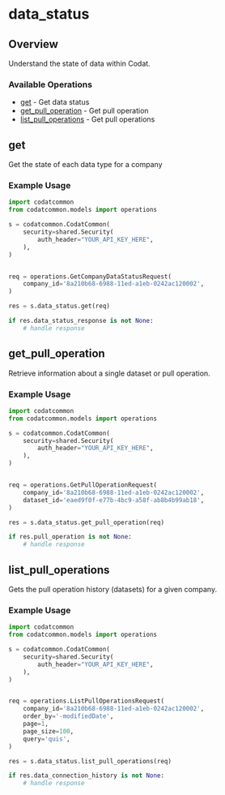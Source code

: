 # data_status

## Overview

Understand the state of data within Codat.

### Available Operations

* [get](#get) - Get data status
* [get_pull_operation](#get_pull_operation) - Get pull operation
* [list_pull_operations](#list_pull_operations) - Get pull operations

## get

Get the state of each data type for a company

### Example Usage

```python
import codatcommon
from codatcommon.models import operations

s = codatcommon.CodatCommon(
    security=shared.Security(
        auth_header="YOUR_API_KEY_HERE",
    ),
)


req = operations.GetCompanyDataStatusRequest(
    company_id='8a210b68-6988-11ed-a1eb-0242ac120002',
)

res = s.data_status.get(req)

if res.data_status_response is not None:
    # handle response
```

## get_pull_operation

Retrieve information about a single dataset or pull operation.

### Example Usage

```python
import codatcommon
from codatcommon.models import operations

s = codatcommon.CodatCommon(
    security=shared.Security(
        auth_header="YOUR_API_KEY_HERE",
    ),
)


req = operations.GetPullOperationRequest(
    company_id='8a210b68-6988-11ed-a1eb-0242ac120002',
    dataset_id='eaed9f0f-e77b-4bc9-a58f-ab8b4b99ab18',
)

res = s.data_status.get_pull_operation(req)

if res.pull_operation is not None:
    # handle response
```

## list_pull_operations

Gets the pull operation history (datasets) for a given company.

### Example Usage

```python
import codatcommon
from codatcommon.models import operations

s = codatcommon.CodatCommon(
    security=shared.Security(
        auth_header="YOUR_API_KEY_HERE",
    ),
)


req = operations.ListPullOperationsRequest(
    company_id='8a210b68-6988-11ed-a1eb-0242ac120002',
    order_by='-modifiedDate',
    page=1,
    page_size=100,
    query='quis',
)

res = s.data_status.list_pull_operations(req)

if res.data_connection_history is not None:
    # handle response
```
